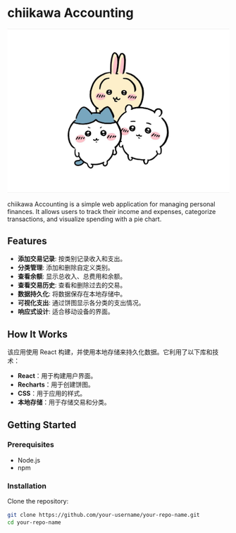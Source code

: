 # chiikawa Accounting

![chiikawa Accounting Logo](chiikawa.jpg)

chiikawa Accounting is a simple web application for managing personal finances. It allows users to track their income and expenses, categorize transactions, and visualize spending with a pie chart.

## Features

- **添加交易记录**: 按类别记录收入和支出。
- **分类管理**: 添加和删除自定义类别。
- **查看余额**: 显示总收入、总费用和余额。
- **查看交易历史**: 查看和删除过去的交易。
- **数据持久化**: 将数据保存在本地存储中。
- **可视化支出**: 通过饼图显示各分类的支出情况。
- **响应式设计**: 适合移动设备的界面。

## How It Works

该应用使用 React 构建，并使用本地存储来持久化数据。它利用了以下库和技术：

- **React**：用于构建用户界面。
- **Recharts**：用于创建饼图。
- **CSS**：用于应用的样式。
- **本地存储**：用于存储交易和分类。

## Getting Started

### Prerequisites

- Node.js
- npm

### Installation

Clone the repository:

   ```sh
   git clone https://github.com/your-username/your-repo-name.git
   cd your-repo-name
